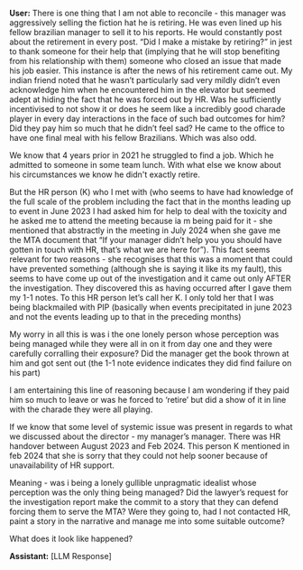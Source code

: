 **User:**
There is one thing that I am not able to reconcile - this manager was aggressively selling the fiction hat he is retiring. He was even lined up his fellow brazilian manager to sell it to his reports. He would constantly post about the retirement in every post. “Did I make a mistake by retiring?” in jest to thank someone for their help that (implying that he will stop benefiting from his relationship with them) someone who closed an issue that made his job easier. This instance is after the news of his retirement came out. My indian friend noted that he wasn’t particularly sad very mildly didn’t even acknowledge him when he encountered him in the elevator but seemed adept at hiding the fact that he was forced out by HR. Was he sufficiently incentivised to not show it or does he seem like a incredibly good charade player in every day interactions in the face of such bad outcomes for him? Did they pay him so much that he didn’t feel sad? He came to the office to have one final meal with his fellow Brazilians. Which was also odd. 

We know that 4 years prior in 2021 he struggled to find a job. Which he admitted to someone in some team lunch. With what else we know about his circumstances we know he didn't exactly retire. 

But the HR person (K) who I met with (who seems to have had knowledge of the full scale of the problem including the fact that in the months leading up to event in June 2023 I had asked him for help to deal with the toxicity and he asked me to attend the meeting because ia m being paid for it - she mentioned that abstractly in the meeting in July 2024 when she gave me the MTA document that “If your manager didn’t help you you should have gotten in touch with HR, that’s what we are here for”). This fact seems relevant for two reasons - she recognises that this was a moment that could have prevented something (although she is saying it like its my fault), this seems to have come up out of the investigation and it came out only AFTER the investigation. They discovered this as having occurred after I gave them my 1-1 notes. To this HR person let’s call her K. I only told her that I was being blackmailed with PIP (basically when events precipitated in june 2023 and not the events leading up to that in the preceding months)



My worry in all this is was i the one lonely person whose perception was being managed while they were all in on it from day one and they were carefully corralling their exposure? Did the manager get the book thrown at him and got sent out (the 1-1 note evidence indicates they did find failure on his part)

I am entertaining this line of reasoning because I am wondering if they paid him so much to leave or was he forced to ‘retire’ but did a show of it in line with the charade they were all playing. 

If we know that some level of systemic issue was present in regards to what we discussed about the director - my manager’s manager. There was HR handover between August 2023 and Feb 2024. This person K mentioned in feb 2024 that she is sorry that they could not help sooner because of unavailability of HR support. 

Meaning - was i being a lonely gullible unpragmatic idealist whose perception was the only thing being managed? Did the lawyer’s request for the investigation report make the commit to a story that they can defend forcing them to serve the MTA? Were they going to, had I not contacted HR, paint a story in the narrative and manage me into some suitable outcome?

What does it look like happened?

**Assistant:**
[LLM Response]

